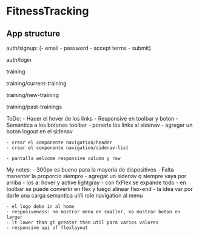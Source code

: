 # FitnessTracking

## App structure

auth/signup: (- email - password - accept terms - submit)

auth/login

training

training/current-training

training/new-training

training/past-trainings


ToDo:
    - Hacer el hover de los links
    - Responsive en toolbar y boton
    - Semantica a los botones toolbar
    - ponerle los links al sidenav
    - agregar un boton logout en el sidenav

    - crear el componente navigation/header
    - crear el componente navigation/sidenav-list

    - pantalla welcome responsive column y row


My notes:
    - 300px es bueno para la mayoria de dispositivos
    - Falta manenter la proporcio siempre
    - agregar un sidenav q siempre vaya por arriba
    - los a: hover y active lightgray
    - con fxFlex se expande todo
    - en toolbar se puede convertir en flex y luego alinear flex-end
    - la idea var por darle una carga semantica ul/li role navigation al menu


    - el logo debe ir al home
    - resposiveness: no mostrar menu en smaller, no mostrar boton en larger
    - lt lower than gt greater than util para varios valores
    - responsive api of flexlayout
